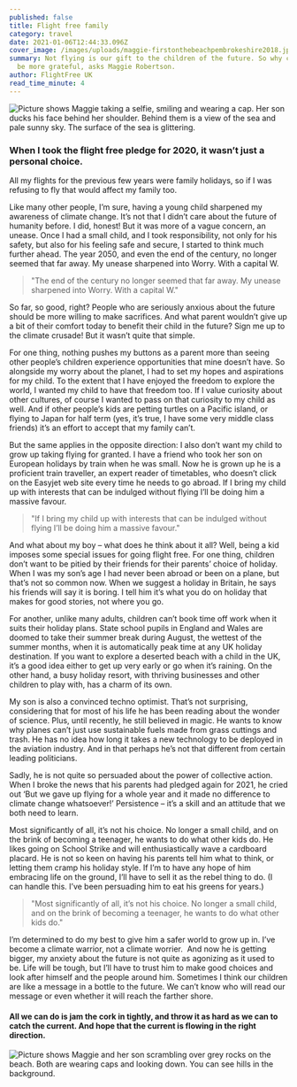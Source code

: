 ```yaml
---
published: false
title: Flight free family
category: travel
date: 2021-01-06T12:44:33.096Z
cover_image: /images/uploads/maggie-firstonthebeachpembrokeshire2018.jpg
summary: Not flying is our gift to the children of the future. So why can’t they
  be more grateful, asks Maggie Robertson.
author: FlightFree UK
read_time_minute: 4
---
```

![Picture shows Maggie taking a selfie, smiling and wearing a cap. Her son ducks his face behind her shoulder. Behind them is a view of the sea and pale sunny sky. The surface of the sea is glittering. ](/images/uploads/maggie-firstonthebeachpembrokeshire2018.jpg "Maggie with her son")

### When I took the flight free pledge for 2020, it wasn’t just a personal choice.

 All my flights for the previous few years were family holidays, so if I was refusing to fly that would affect my family too. 

Like many other people, I’m sure, having a young child sharpened my awareness of climate change. It’s not that I didn’t care about the future of humanity before. I did, honest! But it was more of a vague concern, an unease. Once I had a small child, and I took responsibility, not only for his safety, but also for his feeling safe and secure, I started to think much further ahead. The year 2050, and even the end of the century, no longer seemed that far away. My unease sharpened into Worry. With a capital W. 

> "The end of the century no longer seemed that far away. My unease sharpened into Worry. With a capital W."

So far, so good, right? People who are seriously anxious about the future should be more willing to make sacrifices. And what parent wouldn’t give up a bit of their comfort today to benefit their child in the future? Sign me up to the climate crusade! But it wasn’t quite that simple. 

For one thing, nothing pushes my buttons as a parent more than seeing other people’s children experience opportunities that mine doesn’t have. So alongside my worry about the planet, I had to set my hopes and aspirations for my child. To the extent that I have enjoyed the freedom to explore the world, I wanted my child to have that freedom too. If I value curiosity about other cultures, of course I wanted to pass on that curiosity to my child as well. And if other people’s kids are petting turtles on a Pacific island, or flying to Japan for half term (yes, it’s true, I have some very middle class friends) it’s an effort to accept that my family can’t.

But the same applies in the opposite direction: I also don’t want my child to grow up taking flying for granted. I have a friend who took her son on European holidays by train when he was small. Now he is grown up he is a proficient train traveller, an expert reader of timetables, who doesn’t click on the Easyjet web site every time he needs to go abroad. If I bring my child up with interests that can be indulged without flying I’ll be doing him a massive favour. 

> "If I bring my child up with interests that can be indulged without flying I’ll be doing him a massive favour."

And what about my boy – what does he think about it all? Well, being a kid imposes some special issues for going flight free. For one thing, children don’t want to be pitied by their friends for their parents’ choice of holiday. When I was my son’s age I had never been abroad or been on a plane, but that’s not so common now. When we suggest a holiday in Britain, he says his friends will say it is boring. I tell him it’s what you do on holiday that makes for good stories, not where you go. 

For another, unlike many adults, children can’t book time off work when it suits their holiday plans. State school pupils in England and Wales are doomed to take their summer break during August, the wettest of the summer months, when it is automatically peak time at any UK holiday destination. If you want to explore a deserted beach with a child in the UK, it’s a good idea either to get up very early or go when it’s raining. On the other hand, a busy holiday resort, with thriving businesses and other children to play with, has a charm of its own.

My son is also a convinced techno optimist. That’s not surprising, considering that for most of his life he has been reading about the wonder of science. Plus, until recently, he still believed in magic. He wants to know why planes can’t just use sustainable fuels made from grass cuttings and trash. He has no idea how long it takes a new technology to be deployed in the aviation industry. And in that perhaps he’s not that different from certain leading politicians.

Sadly, he is not quite so persuaded about the power of collective action. When I broke the news that his parents had pledged again for 2021, he cried out ‘But we gave up flying for a whole year and it made no difference to climate change whatsoever!’ Persistence – it’s a skill and an attitude that we both need to learn.

Most significantly of all, it’s not his choice. No longer a small child, and on the brink of becoming a teenager, he wants to do what other kids do. He likes going on School Strike and will enthusiastically wave a cardboard placard. He is not so keen on having his parents tell him what to think, or letting them cramp his holiday style. If I’m to have any hope of him embracing life on the ground, I’ll have to sell it as the rebel thing to do. (I can handle this. I’ve been persuading him to eat his greens for years.)

> "Most significantly of all, it’s not his choice. No longer a small child, and on the brink of becoming a teenager, he wants to do what other kids do."

I’m determined to do my best to give him a safer world to grow up in. I’ve become a climate warrior, not a climate worrier.  And now he is getting bigger, my anxiety about the future is not quite as agonizing as it used to be. Life will be tough, but I’ll have to trust him to make good choices and look after himself and the people around him. Sometimes I think our children are like a message in a bottle to the future. We can’t know who will read our message or even whether it will reach the farther shore.

####  All we can do is jam the cork in tightly, and throw it as hard as we can to catch the current. And hope that the current is flowing in the right direction.

![Picture shows Maggie and her son scrambling over grey rocks on the beach. Both are wearing caps and looking down. You can see hills in the background. ](/images/uploads/maggie-pembrokeshirerocks2018.jpg "First on the beach!")